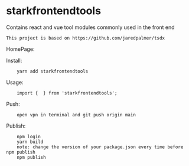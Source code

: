 # starkfrontendtools
Contains react and vue tool modules commonly used in the front end

    This project is based on https://github.com/jaredpalmer/tsdx

HomePage:

        

Install:

        yarn add starkfrontendtools

Usage:

        import {  } from 'starkfrontendtools';

Push:

        open vpn in terminal and git push origin main

Publish:

        npm login
        yarn build
        note: change the version of your package.json every time before npm publish
        npm publish 
        
